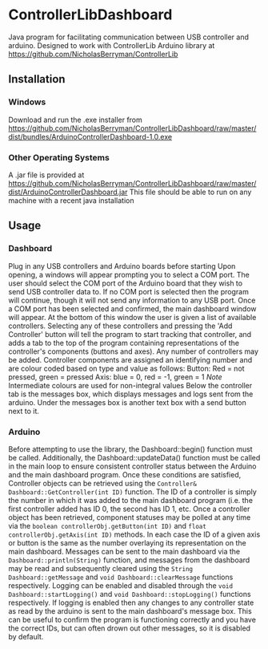 # ControllerLibDashboard
Java program for facilitating communication between USB controller and arduino. Designed to work with ControllerLib Arduino library at https://github.com/NicholasBerryman/ControllerLib

## Installation
### Windows
Download and run the .exe installer from https://github.com/NicholasBerryman/ControllerLibDashboard/raw/master/dist/bundles/ArduinoControllerDashboard-1.0.exe
### Other Operating Systems
A .jar file is provided at https://github.com/NicholasBerryman/ControllerLibDashboard/raw/master/dist/ArduinoControllerDashboard.jar
This file should be able to run on any machine with a recent java installation

## Usage
### Dashboard
Plug in any USB controllers and Arduino boards before starting
Upon opening, a windows will appear prompting you to select a COM port. The user should select the COM port of the Arduino board that they wish to send USB controller data to. If no COM port is selected then the program will continue, though it will not send any information to any USB port.
Once a COM port has been selected and confirmed, the main dashboard window will appear. At the bottom of this window the user is given a list of available controllers. Selecting any of these controllers and pressing the 'Add Controller' button will tell the program to start tracking that controller, and adds a tab to the top of the program containing representations of the controller's components (buttons and axes). Any number of controllers may be added. Controller components are assigned an identifying number and are colour coded based on type and value as follows: 
  Button: Red = not pressed, green = pressed 
  Axis: blue = 0, red = -1, green = 1
    *Note* Intermediate colours are used for non-integral values
Below the controller tab is the messages box, which displays messages and logs sent from the arduino.
Under the messages box is another text box with a send button next to it.

### Arduino
Before attempting to use the library, the Dashboard::begin() function must be called.
Additionally, the Dashboard::updateData() function must be called in the main loop to ensure consistent controller status between the Arduino and the main dashboard program.
Once these conditions are satisfied, Controller objects can be retrieved using the `Controller& Dashboard::GetController(int ID)` function. The ID of a controller is simply the number in which it was added to the main dashboard program (i.e. the first controller added has ID 0, the second has ID 1, etc.
Once a controller object has been retrieved, component statuses may be polled at any time via the `boolean controllerObj.getButton(int ID)` and `float controllerObj.getAxis(int ID)` methods. In each case the ID of a given axis or button is the same as the number overlaying its representation on the main dashboard.
Messages can be sent to the main dashboard via the `Dashboard::println(String)` function, and messages from the dashboard may be read and subsequently cleared using the `String Dashboard::getMessage` and `void Dashboard::clearMessage` functions respectively.
Logging can be enabled and disabled through the `void Dashboard::startLogging()` and `void Dashboard::stopLogging()` functions respectively. If logging is enabled then any changes to any controller state as read by the arduino is sent to the main dashboard's message box. This can be useful to confirm the program is functioning correctly and you have the correct IDs, but can often drown out other messages, so it is disabled by default.
